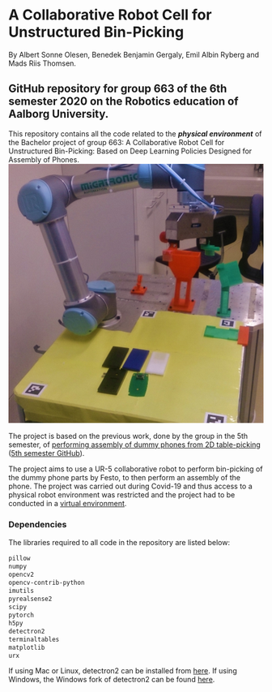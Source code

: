 A Collaborative Robot Cell for Unstructured Bin-Picking
======
By Albert Sonne Olesen, Benedek Benjamin Gergaly, Emil Albin Ryberg and Mads Riis Thomsen.

GitHub repository for group 663 of the 6th semester 2020 on the Robotics education of Aalborg University.
------
This repository contains all the code related to the **_physical environment_** of the Bachelor project of group 663: A Collaborative Robot Cell for Unstructured Bin-Picking:
Based on Deep Learning Policies Designed for Assembly of Phones.
![](https://github.com/EmilRyberg/P6BinPicking/blob/master/setupimg.jpg "Physical environment setup")

The project is based on the previous work, done by the group in the 5th semester, of [performing assembly of dummy phones from 2D table-picking](https://www.youtube.com/watch?v=oPsAurclCmY "P5 - 2D Table-picking") ([5th semester GitHub](https://github.com/EmilRyberg/P5BinPicking)).

The project aims to use a UR-5 collaborative robot to perform bin-picking of the dummy phone parts by Festo, to then perform an assembly of the phone.
The project was carried out during Covid-19 and thus access to a physical robot environment was restricted and the project had to be conducted in a [virtual environment](https://github.com/EmilRyberg/P6BinPickingSimulation "P6 - Bin-picking simulation code").

### Dependencies
The libraries required to all code in the repository are listed below:
```
pillow
numpy
opencv2
opencv-contrib-python
imutils
pyrealsense2
scipy
pytorch
h5py
detectron2
terminaltables
matplotlib
urx
```

If using Mac or Linux, detectron2 can be installed from [here](https://github.com/facebookresearch/detectron2).
If using Windows, the Windows fork of detectron2 can be found [here](https://github.com/conansherry/detectron2).

